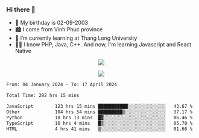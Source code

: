 ### Hi there 👋
- 🎂 My birthday is 02-09-2003
- 🏙️ I come from Vinh Phuc province
- 🌱 I’m currently learning at Thang Long University
- 🧑‍💻 I know PHP, Java, C++. And now, I'm learning Javascript and React Native
<p align="center"><img src="https://github-readme-stats.vercel.app/api?username=tmquang0209&show_icons=true&theme=gradient"></p>
<p align="center"><img src="https://github-readme-stats.vercel.app/api/top-langs/?username=tmquang0209&hide=scss,css&langs_count=10"></p>
<!--START_SECTION:waka-->

```txt
From: 04 January 2024 - To: 17 April 2024

Total Time: 282 hrs 15 mins

JavaScript        123 hrs 15 mins ███████████░░░░░░░░░░░░░░   43.67 %
Other             104 hrs 54 mins █████████▒░░░░░░░░░░░░░░░   37.17 %
Python            18 hrs 13 mins  █▓░░░░░░░░░░░░░░░░░░░░░░░   06.46 %
TypeScript        16 hrs 4 mins   █▒░░░░░░░░░░░░░░░░░░░░░░░   05.70 %
HTML              4 hrs 41 mins   ▒░░░░░░░░░░░░░░░░░░░░░░░░   01.66 %
```

<!--END_SECTION:waka-->
